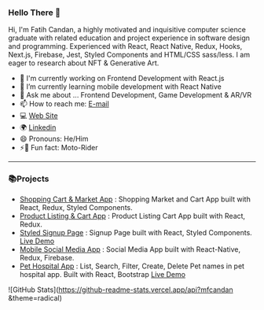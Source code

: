 ### Hello There 🐾

Hi, I'm Fatih Candan, a highly motivated and inquisitive computer science graduate with related education and project experience in software design and programming. Experienced with React, React Native, Redux, Hooks, Next.js, Firebase, Jest, Styled Components and HTML/CSS sass/less. I am eager to research about NFT & Generative Art.


- 🔭 I'm currently working on Frontend Development with React.js
- 🌱 I’m currently learning mobile development with React Native
- 💬 Ask me about ... Frontend Development, Game Development & AR/VR
- 📫 How to reach me: [E-mail](mfatihcandan@gmail.com)
- 💻 [Web Site](https://www.mfatihcandan.com)
- 🌍 [Linkedin](https://www.linkedin.com/in/mfcandan)
- 😄 Pronouns: He/Him
- ⚡🍺 Fun fact: Moto-Rider 


---

### 📚Projects

- [Shopping Cart & Market App](https://github.com/mfcandan/react-shop-app) : Shopping Market and Cart App built with React, Redux, Styled Components. 
- [Product Listing & Cart App](https://github.com/mfcandan/redux-shoppingcart-app) : Product Listing Cart App built with React, Redux.  
- [Styled Signup Page](https://github.com/mfcandan/react-signup-styled) : Signup Page built with React, Styled Components. [Live Demo](https://styled-signup-react.vercel.app/)  
- [Mobile Social Media App](https://github.com/mfcandan/reactnative-instagram-clone) : Social Media App built with React-Native, Redux, Firebase.  
- [Pet Hospital App](https://github.com/mfcandan/pet-hospital-app) : List, Search, Filter, Create, Delete Pet names in pet hospital app. Built with React, Bootstrap [Live Demo](https://pet-hospital-app.vercel.app/)



![GitHub Stats](https://github-readme-stats.vercel.app/api?mfcandan &theme=radical)

